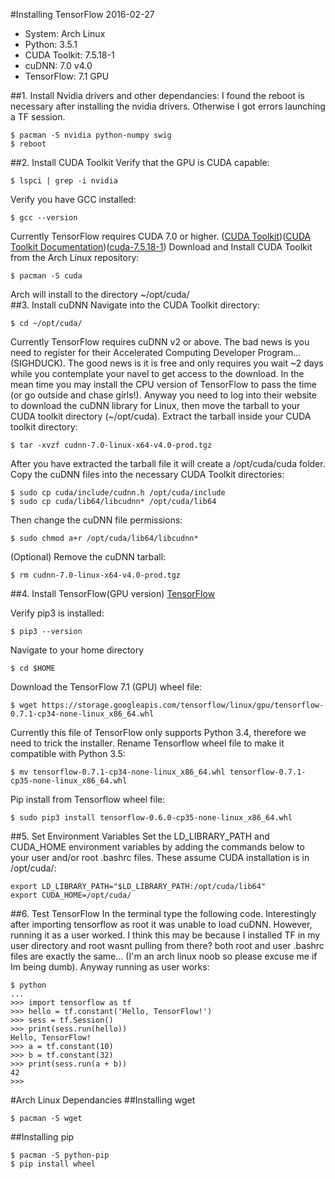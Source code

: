 #Installing TensorFlow
2016-02-27
- System: Arch Linux
- Python: 3.5.1
- CUDA Toolkit: 7.5.18-1
- cuDNN: 7.0 v4.0
- TensorFlow: 7.1 GPU

##1. Install Nvidia drivers and other dependancies:
I found the reboot is necessary after installing the nvidia drivers.  Otherwise I got errors launching a TF session.
```
$ pacman -S nvidia python-numpy swig
$ reboot
```
##2. Install CUDA Toolkit
Verify that the GPU is CUDA capable:
```
$ lspci | grep -i nvidia
```
Verify you have GCC installed:
```
$ gcc --version
```
Currently TensorFlow requires CUDA 7.0 or higher.
([CUDA Toolkit](https://developer.nvidia.com/cuda-toolkit))([CUDA Toolkit Documentation](http://docs.nvidia.com/cuda/cuda-getting-started-guide-for-linux/#axzz3xQuiXyUB))([cuda-7.5.18-1](https://www.archlinux.org/packages/community/x86_64/cuda/))
Download and Install CUDA Toolkit from the Arch Linux repository:
```
$ pacman -S cuda
```
Arch will install to the directory ~/opt/cuda/  
##3. Install cuDNN
Navigate into the CUDA Toolkit directory:
```
$ cd ~/opt/cuda/
```
Currently TensorFlow requires cuDNN v2 or above.  The bad news is you need to register for their Accelerated Computing Developer Program... (SIGHDUCK).  The good news is it is free and only requires you wait ~2 days while you contemplate your navel to get access to the download.  In the mean time you may install the CPU version of TensorFlow to pass the time (or go outside and chase girls!).  Anyway you need to log into their website to download the cuDNN library for Linux, then move the tarball to your CUDA toolkit directory (~/opt/cuda).  Extract the tarball inside your CUDA toolkit directory:
```
$ tar -xvzf cudnn-7.0-linux-x64-v4.0-prod.tgz
```
After you have extracted the tarball file it will create a /opt/cuda/cuda folder.  Copy the cuDNN files into the necessary CUDA Toolkit directories:
```
$ sudo cp cuda/include/cudnn.h /opt/cuda/include
$ sudo cp cuda/lib64/libcudnn* /opt/cuda/lib64
```
Then change the cuDNN file permissions:
```
$ sudo chmod a+r /opt/cuda/lib64/libcudnn*
```
(Optional) Remove the cuDNN tarball:
```
$ rm cudnn-7.0-linux-x64-v4.0-prod.tgz
```
##4. Install TensorFlow(GPU version)
[TensorFlow](https://www.tensorflow.org/)

Verify pip3 is installed:
```
$ pip3 --version
```
Navigate to your home directory
```
$ cd $HOME
```
Download the TensorFlow 7.1 (GPU)  wheel file:
```
$ wget https://storage.googleapis.com/tensorflow/linux/gpu/tensorflow-0.7.1-cp34-none-linux_x86_64.whl

```
Currently this file of TensorFlow only supports Python 3.4, therefore we need to trick the installer.  Rename Tensorflow wheel file to make it compatible with Python 3.5:
```
$ mv tensorflow-0.7.1-cp34-none-linux_x86_64.whl tensorflow-0.7.1-cp35-none-linux_x86_64.whl
```
Pip install from Tensorflow wheel file: 
```
$ sudo pip3 install tensorflow-0.6.0-cp35-none-linux_x86_64.whl
```
##5. Set Environment Variables
Set the LD_LIBRARY_PATH and CUDA_HOME environment variables by adding the commands below to your user and/or root .bashrc files. These assume CUDA installation is in /opt/cuda/:
```
export LD_LIBRARY_PATH="$LD_LIBRARY_PATH:/opt/cuda/lib64"
export CUDA_HOME=/opt/cuda/
```
##6. Test TensorFlow
In the terminal type the following code.  Interestingly after importing tensorflow as root it was unable to load cuDNN.  However, running it as a user worked.  I think this may be because I installed TF in my user directory and root wasnt pulling from there?  both root and user .bashrc files are exactly the same... (I'm an arch linux noob so please excuse me if Im being dumb).  Anyway running as user works:
```
$ python
...
>>> import tensorflow as tf
>>> hello = tf.constant('Hello, TensorFlow!')
>>> sess = tf.Session()
>>> print(sess.run(hello))
Hello, TensorFlow!
>>> a = tf.constant(10)
>>> b = tf.constant(32)
>>> print(sess.run(a + b))
42
>>>
```

#Arch Linux Dependancies
##Installing wget
```
$ pacman -S wget
```
##Installing pip
```
$ pacman -S python-pip
$ pip install wheel
```
